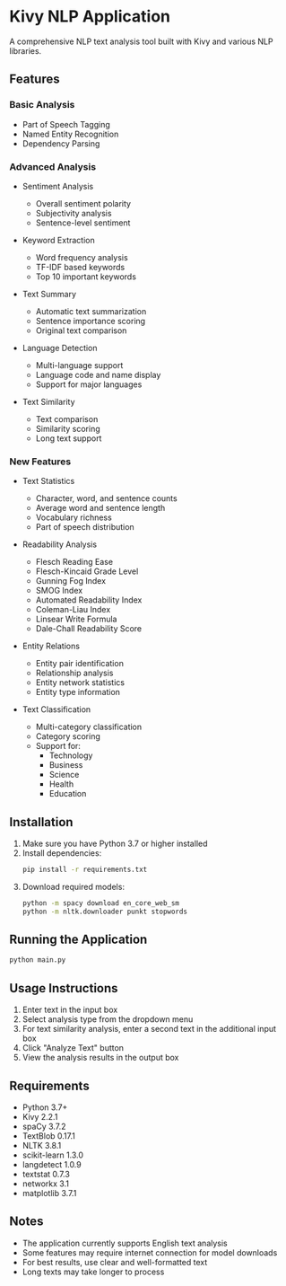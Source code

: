 # Kivy NLP Application

A comprehensive NLP text analysis tool built with Kivy and various NLP libraries.

## Features

### Basic Analysis
- Part of Speech Tagging
- Named Entity Recognition
- Dependency Parsing

### Advanced Analysis
- Sentiment Analysis
  - Overall sentiment polarity
  - Subjectivity analysis
  - Sentence-level sentiment

- Keyword Extraction
  - Word frequency analysis
  - TF-IDF based keywords
  - Top 10 important keywords

- Text Summary
  - Automatic text summarization
  - Sentence importance scoring
  - Original text comparison

- Language Detection
  - Multi-language support
  - Language code and name display
  - Support for major languages

- Text Similarity
  - Text comparison
  - Similarity scoring
  - Long text support

### New Features
- Text Statistics
  - Character, word, and sentence counts
  - Average word and sentence length
  - Vocabulary richness
  - Part of speech distribution

- Readability Analysis
  - Flesch Reading Ease
  - Flesch-Kincaid Grade Level
  - Gunning Fog Index
  - SMOG Index
  - Automated Readability Index
  - Coleman-Liau Index
  - Linsear Write Formula
  - Dale-Chall Readability Score

- Entity Relations
  - Entity pair identification
  - Relationship analysis
  - Entity network statistics
  - Entity type information

- Text Classification
  - Multi-category classification
  - Category scoring
  - Support for:
    - Technology
    - Business
    - Science
    - Health
    - Education

## Installation

1. Make sure you have Python 3.7 or higher installed
2. Install dependencies:
   ```bash
   pip install -r requirements.txt
   ```
3. Download required models:
   ```bash
   python -m spacy download en_core_web_sm
   python -m nltk.downloader punkt stopwords
   ```

## Running the Application

```bash
python main.py
```

## Usage Instructions

1. Enter text in the input box
2. Select analysis type from the dropdown menu
3. For text similarity analysis, enter a second text in the additional input box
4. Click "Analyze Text" button
5. View the analysis results in the output box

## Requirements

- Python 3.7+
- Kivy 2.2.1
- spaCy 3.7.2
- TextBlob 0.17.1
- NLTK 3.8.1
- scikit-learn 1.3.0
- langdetect 1.0.9
- textstat 0.7.3
- networkx 3.1
- matplotlib 3.7.1

## Notes

- The application currently supports English text analysis
- Some features may require internet connection for model downloads
- For best results, use clear and well-formatted text
- Long texts may take longer to process 